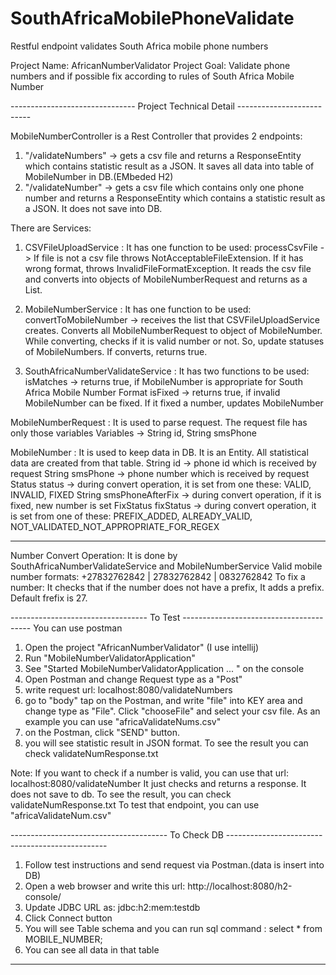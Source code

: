 # SouthAfricaMobilePhoneValidate
Restful endpoint validates South Africa mobile phone numbers

Project Name: AfricanNumberValidator
Project Goal: Validate phone numbers and if possible fix according to rules of South Africa Mobile Number

------------------------------- Project Technical Detail --------------------------

MobileNumberController is a Rest Controller that provides 2 endpoints:
1) "/validateNumbers" -> gets a csv file and returns a ResponseEntity which contains statistic result as a JSON. It saves all data into table of MobileNumber in DB.(EMbeded H2)
2) "/validateNumber"  -> gets a csv file which contains only one phone number and returns a ResponseEntity which contains a statistic result as a JSON. It does not save into DB.

There are Services:
1) CSVFileUploadService : It has one function to be used:
 processCsvFile -> If file is not a csv file throws NotAcceptableFileExtension. 
 				   If it has wrong format, throws InvalidFileFormatException. 
 				   It reads the csv file and converts into objects of MobileNumberRequest and returns as a List.

2) MobileNumberService : It has one function to be used:
 convertToMobileNumber -> receives the list that CSVFileUploadService creates. 
                          Converts all MobileNumberRequest to object of MobileNumber.
                          While converting, checks if it is valid number or not. So, update statuses of MobileNumbers.
                          If converts, returns true.

3) SouthAfricaNumberValidateService : It has two functions to be used:
 isMatches -> returns true, if MobileNumber is appropriate for South Africa Mobile Number Format
 isFixed   -> returns true, if invalid MobileNumber can be fixed.
              If it fixed a number, updates MobileNumber


MobileNumberRequest : It is used to parse request. The request file has only those variables
Variables -> String id, String smsPhone 

MobileNumber : It is used to keep data in DB. It is an Entity. All statistical data are created from that table.
String id -> phone id which is received by request
String smsPhone -> phone number which is received by request
Status status -> during convert operation, it is set from one these: VALID, INVALID, FIXED
String smsPhoneAfterFix -> during convert operation, if it is fixed, new number is set
FixStatus fixStatus -> during convert operation, it is set from one of these: PREFIX_ADDED, ALREADY_VALID, NOT_VALIDATED_NOT_APPROPRIATE_FOR_REGEX

---------------------------------------------------------------------------------

Number Convert Operation: It is done by SouthAfricaNumberValidateService and MobileNumberService
Valid mobile number formats: +27832762842 | 27832762842 | 0832762842
To fix a number: It checks that if the number does not have a prefix, It adds a prefix. Default frefix is 27. 


---------------------------------- To Test ----------------------------------------
You can use postman
1) Open the project "AfricanNumberValidator" (I use intellij)
2) Run "MobileNumberValidatorApplication"
3) See "Started MobileNumberValidatorApplication ... " on the console
4) Open Postman and change Request type as a "Post" 
5) write request url: localhost:8080/validateNumbers
6) go to "body" tap on the Postman, and write "file" into KEY area and change type as "File". Click "chooseFile" and select your csv file. As an example you can use "africaValidateNums.csv"
7) on the Postman, click "SEND" button.
8) you will see statistic result in JSON format. To see the result you can check validateNumResponse.txt

Note: If you want to check if a number is valid, you can use that url: localhost:8080/validateNumber
It just checks and returns a response. It does not save to db.
To see the result, you can check validateNumResponse.txt
To test that endpoint, you can use "africaValidateNum.csv"


--------------------------------------- To Check DB ------------------------------------------------
1) Follow test instructions and send request via Postman.(data is insert into DB)
2) Open a web browser and write this url: http://localhost:8080/h2-console/
3) Update JDBC URL as: jdbc:h2:mem:testdb
4) Click Connect button 
5) You will see Table schema and you can run sql command : select * from MOBILE_NUMBER; 
6) You can see all data in that table

-----------------------------------------------------------------------------------------------------
